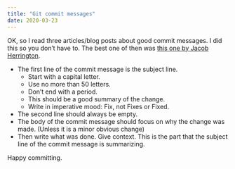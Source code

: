 ```yaml
---
title: "Git commit messages"
date: 2020-03-23
---
```


OK, so I read three articles/blog posts about good commit messages. I did this so you don’t have to. The best one of then was [this one by Jacob Herrington](https://dev.to/jacobherrington/how-to-write-useful-commit-messages-my-commit-message-template-20n9).

- The first line of the commit message is the subject line.
  - Start with a capital letter.
  - Use no more than 50 letters.
  - Don’t end with a period.
  - This should be a good summary of the change.
  - Write in imperative mood: Fix, not Fixes or Fixed.
- The second line should always be empty.
- The body of the commit message should focus on why the change was made. (Unless it is a minor obvious change)
- Then write what was done. Give context. This is the part that the subject line of the commit message is summarizing.

Happy committing.
